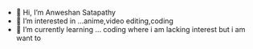 - 👋 Hi, I’m Anweshan Satapathy
- 👀 I’m interested in ...anime,video editing,coding
- 🌱 I’m currently learning ... coding where i am lacking interest but i am want to

<!---
anweshan2001/anweshan2001 is a ✨ special ✨ repository because its `README.md` (this file) appears on your GitHub profile.
You can click the Preview link to take a look at your changes.
--->
